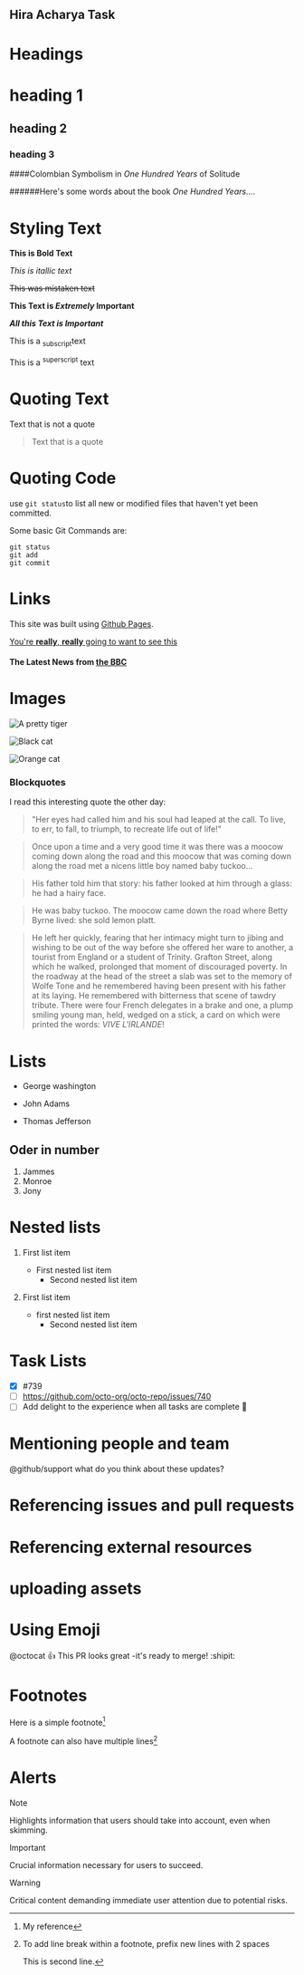 ## Hira Acharya Task

# Headings

# heading 1

## heading 2

### heading 3

####Colombian Symbolism in _One Hundred Years_ of Solitude

######Here's some words about the book _One Hundred Years..._.

# Styling Text

**This is Bold Text**

_This is itallic text_

~~This was mistaken text~~

**This Text is _Extremely_ Important**

**_All this Text is Important_**

This is a <sub>subscript</sub>text

This is a <sup>superscript</sup> text

# Quoting Text

Text that is not a quote

> Text that is a quote

# Quoting Code

use `git status`to list all new or modified files that haven't yet been committed.

Some basic Git Commands are:

```
git status
git add
git commit
```

# Links

This site was built using [Github Pages](https://pages.github.com/).

[You're **really**, **really** going to want to see this](www.dailykitten.com)

#### The Latest News from [the BBC](www.bbc.com/news:)

[a fun place]: www.zombo.com
[another fun place]: www.stumbleupon.com

# Images

![A pretty tiger](https://upload.wikimedia.org/wikipedia/commons/5/56/Tiger.50.jpg)

![Black cat][Black]

![Orange cat][Orange]

[Black]: https://upload.wikimedia.org/wikipedia/commons/a/a3/81_INF_DIV_SSI.jpg
[Orange]: http://icons.iconarchive.com/icons/google/noto-emoji-animals-nature/256/22221-cat-icon.png

### Blockquotes

I read this interesting quote the other day:

> "Her eyes had called him and his soul had leaped at the call. To live, to err, to fall, to triumph, to recreate life out of life!"

> Once upon a time and a very good time it was there was a moocow coming down along the road and this moocow that was coming down along the road met a nicens little boy named baby tuckoo...

> His father told him that story: his father looked at him through a glass: he had a hairy face.

> He was baby tuckoo. The moocow came down the road where Betty Byrne lived: she sold lemon platt.

> He left her quickly, fearing that her intimacy might turn to jibing and wishing to be out of the way before she offered her ware to another, a tourist from England or a student of Trinity. Grafton Street, along which he walked, prolonged that moment of discouraged poverty. In the roadway at the head of the street a slab was set to the memory of Wolfe Tone and he remembered having been present with his father at its laying. He remembered with bitterness that scene of tawdry tribute. There were four French delegates in a brake and one, a plump smiling young man, held, wedged on a stick, a card on which were printed the words: _VIVE L'IRLANDE_!

# Lists

- George washington

* John Adams

- Thomas Jefferson

## Oder in number

1.  Jammes
1.  Monroe
1.  Jony

# Nested lists

1. First list item

   - First nested list item
     - Second nested list item

2. First list item
   - first nested list item
     - Second nested list item

# Task Lists

- [x] #739
- [ ] https://github.com/octo-org/octo-repo/issues/740
- [ ] Add delight to the experience when all tasks are complete :tada:

# Mentioning people and team

@github/support what do you think about these updates?

# Referencing issues and pull requests

# Referencing external resources

# uploading assets

# Using Emoji

@octocat :+1: This PR looks great -it's ready to merge! :shipit:

# Footnotes

Here is a simple footnote[^1]

A footnote can also have multiple lines[^2]

[^1]: My reference
[^2]: To add line break within a footnote, prefix new lines with 2 spaces

    This is second line.

# Alerts

> [!Note]
> Highlights information that users should take into account, even when skimming.

> [!Important]
> Crucial information necessary for users to succeed.

> [!Warning]
> Critical content demanding immediate user attention due to potential risks.
